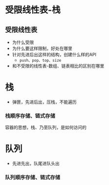# 受限线性表-栈

## 受限线性表

- 为什么受限
- 为什么要这样限制，好处在哪里
- 针对先进后出这样的结构，创建什么样的API
  - `push、pop、top、size`
- 和不受限的线性表-数组、链表相比的区别在哪里

# 栈

- 弹匣，先进后出，压栈，不能遍历

### 栈顺序存储、链式存储

容器的思想，栈、乃至队列，是如何访问的









# 队列

- 先进先出，队尾进队头出

### 队列顺序存储、链式存储












